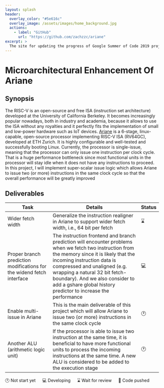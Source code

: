 ```yaml
--- 
layout: splash
header:
  overlay_color: "#5e616c"
  overlay_image: /assets/images/home_background.jpg
  actions:
    - label: "GitHub"
      url: "https://github.com/zachzzc/ariane"
excerpt: >
  The site for updating the progress of Google Summer of Code 2019 project. <br />
---
```


# Microarchitectural Enhancement Of Ariane 
## Synopsis
The RISC-V is an open-source and free ISA (instruction set architecture) developed at the University of California Berkeley. It becomes increasingly popular nowadays, both in industry and academia, because it allows to use the ISA without any royalties and it perfectly fits the implementation of small and low-power hardware such as IoT devices. [Ariane](https://github.com/pulp-platform/ariane) is a 6-stage, linux-capable, open-source processor implementing RISC-V ISA (RV64GC), developed at ETH Zurich. It is highly configurable and well-tested and successfully booting Linux. Currently, the processor is single-issue, meaning that the processor can only issue one instruction per clock cycle. That is a huge performance bottleneck since most functional units in the processor will stay idle when it does not have any instructions to proceed. In this project, I will implement super-scalar issue logic which allows Ariane to issue two (or more) instructions in the same clock cycle so that the overall performance will be greatly improved

## Deliverables

| Task          | Details       | Status        |
| ------------- | ------------- | ------------- |
| Wider fetch width | Generalize the instruction realigner in Ariane to support wider fetch width, i.e., 64 bit per fetch | :hourglass: |
| Proper branch prediction modifications for the widend fetch interface | The instruction frontend and branch prediction will encounter problems when we fetch two instruction from the memory since it is likely that the incoming instruction data is compressed and unaligned (e.g. wrapping a natural 32 bit fetch-boundary). And we also consider to add a gshare global history predictor to increase the performance | :computer: |
| Enable multi-issue in Ariane | This is the main deliverable of this project which will allow Ariane to issue two (or more) instructions in the same clock cycle | :clock1: |
| Another ALU (arithmetic logic unit) | If the processor is able to issue two instruction at the same time, it is beneficial to have more functional units to process the incoming instructions at the same time. A new ALU is considered to be added to the execution stage | :clock1: |

:clock1: Not start yet &emsp; :computer: Developing &emsp; :hourglass: Wait for review &emsp; :pushpin: Code pushed